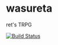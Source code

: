 # wasureta
ret's TRPG

[![Build Status](https://travis-ci.org/hibohiboo/wasureta.svg)](https://travis-ci.org/hibohiboo/wasureta)

